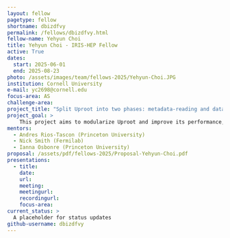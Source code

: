 ```yaml
---
layout: fellow
pagetype: fellow
shortname: dbizdfvy
permalink: /fellows/dbizdfvy.html
fellow-name: Yehyun Choi
title: Yehyun Choi - IRIS-HEP Fellow
active: True
dates:
  start: 2025-06-01
  end: 2025-08-23
photo: /assets/images/team/fellows-2025/Yehyun-Choi.JPG
institution: Cornell University
e-mail: yc2698@cornell.edu
focus-area: AS
challenge-area: 
project_title: "Split Uproot into two phases: metadata-reading and data-reading"
project_goal: >
    This project aims to modularize Uproot and improve its performance, splitting the metadata-reading phase and the data-reading phase.
mentors:
  - Andres Rios-Tascon (Princeton University)
  - Nick Smith (Fermilab)
  - Ianna Osbonre (Princeton University)
proposal: /assets/pdf/fellows-2025/Proposal-Yehyun-Choi.pdf
presentations:
  - title: 
    date: 
    url: 
    meeting: 
    meetingurl: 
    recordingurl: 
    focus-area: 
current_status: >
  A placeholder for status updates
github-username: dbizdfvy
---
```


